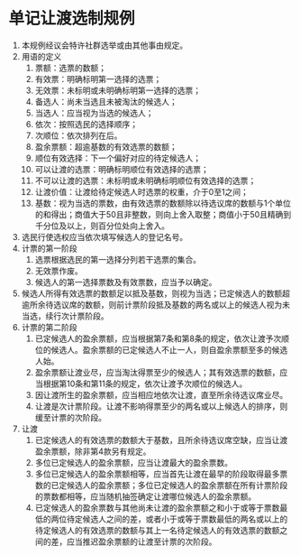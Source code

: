 # 单记让渡选制规例

1. 本规例经议会特许社群选举或由其他事由规定。
2. 用语的定义
    1. 票额：选票的数额；
    2. 有效票：明确标明第一选择的选票；
    3. 无效票：未标明或未明确标明第一选择的选票；
    4. 备选人：尚未当选且未被淘汰的候选人；
    5. 当选人：应当视为当选的候选人；
    6. 依次：按照选民的选择顺序；
    7. 次顺位：依次排列在后。
    8. 盈余票额：超逾基数的有效选票的数额；
    9. 顺位有效选择：下一个偏好对应的待定候选人；
    10. 可以让渡的选票：明确标明顺位有效选择的选票；
    11. 不可以让渡的选票：未标明或未明确标明顺位有效选择的选票；
    12. 让渡价值：让渡给待定候选人时选票的权重，介于0至1之间；
    13. 基数：视为当选的票数，由有效选票的数额除以待选议席的数额与1个单位的和得出；商值大于50且非整数，则向上舍入取整；商值小于50且精确到千分位及以上，则百分位处向上舍入。
3. 选民行使选权应当依次填写候选人的登记名号。
4. 计票的第一阶段
    1. 选票根据选民的第一选择分列若干选票的集合。
    2. 无效票作废。
    3. 候选人的第一选择票数及有效票数，应当予以确定。
5. 候选人所得有效选票的数额足以抵及基数，则视为当选；已定候选人的数额超逾所余待选议席的数额，则前计票阶段抵及基数的两名或以上的候选人视为未当选，续行次计票阶段。
6. 计票的第二阶段
    1. 已定候选人的盈余票额，应当根据第7条和第8条的规定，依次让渡予次顺位的候选人。盈余票额的已定候选人不止一人，则自盈余票额至多的候选人始。
    2. 盈余票额让渡业尽，应当淘汰得票至少的候选人；其有效选票的数额，应当根据第10条和第11条的规定，依次让渡予次顺位的候选人。
    3. 因让渡所生的盈余票额，应当相应地依次让渡，直至所余待选议席业尽。
    4. 让渡是次计票阶段。让渡不影响得票至少的两名或以上候选人的排序，则缓至计票的次阶段。
7. 让渡
    1. 已定候选人的有效选票的数额大于基数，且所余待选议席空缺，应当让渡盈余票额，除非第4款另有规定。
    2. 多位已定候选人的盈余票额，应当让渡最大的盈余票数。
    3. 多位已定候选人的盈余票额相等，应当首先让渡在最早的阶段取得最多票数的已定候选人的盈余票额；多位已定候选人的盈余票额在所有计票阶段的票数都相等，应当随机抽签确定让渡哪位候选人的盈余票额。
    4. 已定候选人的盈余票数与其他尚未让渡的盈余票额之和小于或等于票数最低的两位待定候选人之间的差，或者小于或等于票数最低的两名或以上的待定候选人的有效选票的数额与其上一名待定候选人的有效选票的数额之间的差，应当推迟盈余票额的让渡至计票的次阶段。
